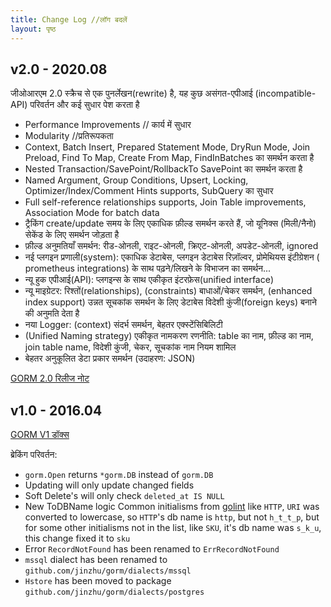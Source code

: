 ```yaml
---
title: Change Log //लॉग बदलें
layout: पृष्ठ
---
```


## v2.0 - 2020.08

जीओआरएम 2.0 स्क्रैच से एक पुनर्लेखन(rewrite) है, यह कुछ असंगत-एपीआई (incompatible-API) परिवर्तन और कई सुधार पेश करता है

* Performance Improvements // कार्य में सुधार
* Modularity //प्रतिरूपकता
* Context, Batch Insert, Prepared Statement Mode, DryRun Mode, Join Preload, Find To Map, Create From Map, FindInBatches का समर्थन करता है
* Nested Transaction/SavePoint/RollbackTo SavePoint का समर्थन करता है
* Named Argument, Group Conditions, Upsert, Locking, Optimizer/Index/Comment Hints supports, SubQuery का सुधार
* Full self-reference relationships supports, Join Table improvements, Association Mode for batch data
* ट्रैकिंग create/update समय के लिए एकाधिक फ़ील्ड समर्थन करते हैं, जो यूनिक्स (मिली/नैनो) सेकेंड के लिए समर्थन जोड़ता है
* फ़ील्ड अनुमतियाँ समर्थन: रीड-ओनली, राइट-ओनली, क्रिएट-ओनली, अपडेट-ओनली, ignored
* नई प्लगइन प्रणाली(system): एकाधिक डेटाबेस, प्लगइन डेटाबेस रिज़ॉल्वर, प्रोमेथियस इंटीग्रेशन ( prometheus integrations) के साथ पढ़ने/लिखने के विभाजन का समर्थन...
* न्यू हुक एपीआई(API): प्लगइन्स के साथ एकीकृत इंटरफ़ेस(unified interface)
* न्यू माइग्रेटर: रिश्तों(relationships), (constraints) बाधाओं/चेकर समर्थन, (enhanced index support) उन्नत सूचकांक समर्थन के लिए डेटाबेस विदेशी कुंजी(foreign keys) बनाने की अनुमति देता है
* नया Logger: (context) संदर्भ समर्थन, बेहतर एक्स्टेंसिबिलिटी
* (Unified Naming strategy) एकीकृत नामकरण रणनीति: table का नाम, फ़ील्ड का नाम, join table name, विदेशी कुंजी, चेकर, सूचकांक नाम नियम शामिल
* बेहतर अनुकूलित डेटा प्रकार समर्थन (उदाहरण: JSON)

[GORM 2.0 रिलीज नोट](v2_release_note.html)

## v1.0 - 2016.04

[GORM V1 डॉक्स](https://v1.gorm.io)

ब्रेकिंग परिवर्तन:

* `gorm.Open` returns `*gorm.DB` instead of `gorm.DB`
* Updating will only update changed fields
* Soft Delete's will only check `deleted_at IS NULL`
* New ToDBName logic Common initialisms from [golint](https://github.com/golang/lint/blob/master/lint.go#L702) like `HTTP`, `URI` was converted to lowercase, so `HTTP`'s db name is `http`, but not `h_t_t_p`, but for some other initialisms not in the list, like `SKU`, it's db name was `s_k_u`, this change fixed it to `sku`
* Error `RecordNotFound` has been renamed to `ErrRecordNotFound`
* `mssql` dialect has been renamed to `github.com/jinzhu/gorm/dialects/mssql`
* `Hstore` has been moved to package `github.com/jinzhu/gorm/dialects/postgres`
